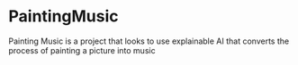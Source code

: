 # PaintingMusic
Painting Music is a project that looks to use explainable AI that converts the process of painting a picture into music
